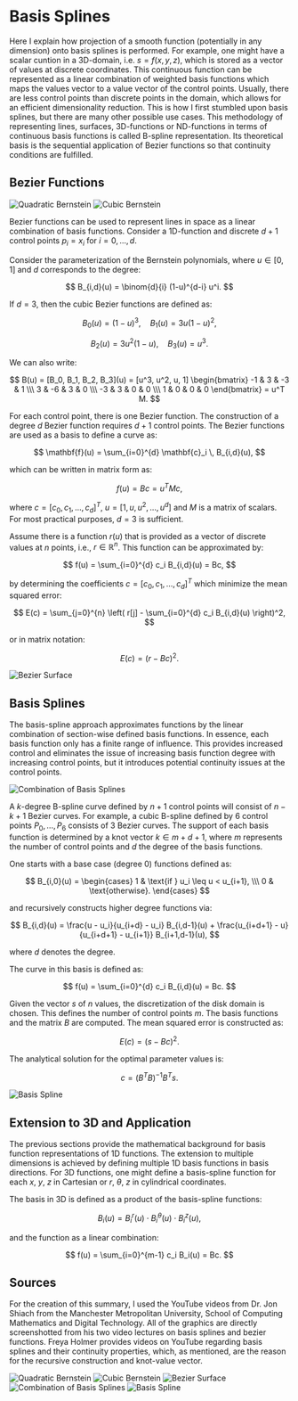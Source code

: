 # Basis Splines

Here I explain how projection of a smooth function (potentially in any dimension) onto basis splines is performed. For example, one might have a scalar cuntion in a 3D-domain, i.e. $s = f(x,y,z)$, which is stored as a vector of values at discrete coordinates. This continuous function can be represented as a linear combination of weighted basis functions which maps the values vector to a value vector of the control points. Usually, there are less control points than discrete points in the domain, which allows for an efficient dimensionality reduction. This is how I first stumbled upon basis splines, but there are many other possible use cases. This methodology of representing lines, surfaces, 3D-functions or ND-functions in terms of continuous basis functions is called B-spline representation. Its theoretical basis is the sequential application of Bezier functions so that continuity conditions are fulfilled.

## Bezier Functions

![Quadratic Bernstein](../images/basis-splines/quadratic-bernstein.png) ![Cubic Bernstein](../images/basis-splines/cubic_bernstein.png)

Bezier functions can be used to represent lines in space as a linear combination of basis functions. Consider a 1D-function and discrete $d+1$ control points $p_i = x_i$ for $i=0,...,d$.

Consider the parameterization of the Bernstein polynomials, where $u \in [0,1]$ and $d$ corresponds to the degree:

$$ B_{i,d}(u) = \binom{d}{i} (1-u)^{d-i} u^i. $$ 

If $d=3$, then the cubic Bezier functions are defined as:

$$ B_0(u) = (1-u)^3, \quad B_1(u) = 3u(1-u)^2, $$ 

$$ B_2(u) = 3u^2(1-u), \quad B_3(u) = u^3. $$ 

We can also write:

$$ B(u) = [B_0, B_1, B_2, B_3](u) = [u^3, u^2, u, 1] \begin{bmatrix} -1 & 3 & -3 & 1 \\\ 3 & -6 & 3 & 0 \\\ -3 & 3 & 0 & 0 \\\ 1 & 0 & 0 & 0 \end{bmatrix} = u^T M. $$ 

For each control point, there is one Bezier function. The construction of a degree $d$ Bezier function requires $d+1$ control points. The Bezier functions are used as a basis to define a curve as:

$$ \mathbf{f}(u) = \sum_{i=0}^{d} \mathbf{c}_i \, B_{i,d}(u), $$ 

which can be written in matrix form as:

$$ f(u) = Bc = u^T M c, $$ 

where $c = [ c_0, c_1, ..., c_d]^T$, $u = [1, u, u^2, ..., u^d]$ and $M$ is a matrix of scalars. For most practical purposes, $d=3$ is sufficient.

Assume there is a function $r(u)$ that is provided as a vector of discrete values at $n$ points, i.e., $r \in \mathbb{R}^n$. This function can be approximated by:

$$ f(u) = \sum_{i=0}^{d} c_i B_{i,d}(u) = Bc, $$ 

by determining the coefficients $c = [c_0, c_1, ..., c_d]^T$ which minimize the mean squared error:

$$ E(c) = \sum_{j=0}^{n} \left( r[j] - \sum_{i=0}^{d} c_i B_{i,d}(u) \right)^2, $$ 

or in matrix notation:

$$ E(c) = (r - Bc)^2. $$ 

![Bezier Surface](../images/basis-splines/bezier_surface.png)

## Basis Splines

The basis-spline approach approximates functions by the linear combination of section-wise defined basis functions. In essence, each basis function only has a finite range of influence. This provides increased control and eliminates the issue of increasing basis function degree with increasing control points, but it introduces potential continuity issues at the control points.

![Combination of Basis Splines](../images/basis-splines/combinationa.png)

A $k$-degree B-spline curve defined by $n+1$ control points will consist of $n-k+1$ Bezier curves. For example, a cubic B-spline defined by 6 control points $P_0, ..., P_6$ consists of 3 Bezier curves. The support of each basis function is determined by a knot vector $k \in m + d + 1$, where $m$ represents the number of control points and $d$ the degree of the basis functions.

One starts with a base case (degree 0) functions defined as:

$$ B_{i,0}(u) = \begin{cases} 1 & \text{if } u_i \leq u < u_{i+1}, \\\ 0 & \text{otherwise}. \end{cases} $$ 

and recursively constructs higher degree functions via:

$$ B_{i,d}(u) = \frac{u - u_i}{u_{i+d} - u_i} B_{i,d-1}(u) + \frac{u_{i+d+1} - u}{u_{i+d+1} - u_{i+1}} B_{i+1,d-1}(u), $$ 

where $d$ denotes the degree.

The curve in this basis is defined as:

$$ f(u) = \sum_{i=0}^{d} c_i B_{i,d}(u) = Bc. $$ 

Given the vector $s$ of $n$ values, the discretization of the disk domain is chosen. This defines the number of control points $m$. The basis functions and the matrix $B$ are computed. The mean squared error is constructed as:

$$ E(c) = (s - Bc)^2. $$ 

The analytical solution for the optimal parameter values is:

$$ c = (B^T B)^{-1} B^T s. $$ 

![Basis Spline](../images/basis-splines/Basis-spline.png)

## Extension to 3D and Application

The previous sections provide the mathematical background for basis function representations of 1D functions. The extension to multiple dimensions is achieved by defining multiple 1D basis functions in basis directions. For 3D functions, one might define a basis-spline function for each $x$, $y$, $z$ in Cartesian or $r$, $\theta$, $z$ in cylindrical coordinates.

The basis in 3D is defined as a product of the basis-spline functions:

$$ B_i(u) = B_i^r(u) \cdot B_i^\theta(u) \cdot B_i^z(u), $$ 

and the function as a linear combination:

$$ f(u) = \sum_{i=0}^{m-1} c_i B_i(u) = Bc. $$ 

## Sources

For the creation of this summary, I used the YouTube videos from Dr. Jon Shiach from the Manchester Metropolitan University, School of Computing Mathematics and Digital Technology. All of the graphics are directly screenshotted from his two video lectures on basis splines and bezier functions. Freya Holmer provides videos on YouTube regarding basis splines and their continuity properties, which, as mentioned, are the reason for the recursive construction and knot-value vector.

![Quadratic Bernstein](../images/basis-splines/quadratic-bernstein.png)
![Cubic Bernstein](../images/basis-splines/cubic_bernstein.png)
![Bezier Surface](../images/basis-splines/bezier_surface.png)
![Combination of Basis Splines](../images/basis-splines/combinationa.png)
![Basis Spline](../images/basis-splines/Basis-spline.png)